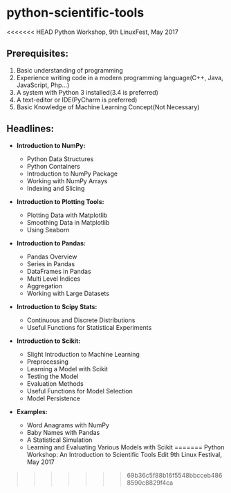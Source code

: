 # python-scientific-tools
<<<<<<< HEAD
Python Workshop, 9th LinuxFest, May 2017

## Prerequisites:
1. Basic understanding of programming
2. Experience writing code in a modern programming language(C++, Java, JavaScript, Php…)
3. A system with Python 3 installed(3.4 is preferred)
4. A text-editor or IDE(PyCharm is preferred)
5. Basic Knowledge of Machine Learning Concept(Not Necessary)

## Headlines:

* **Introduction to NumPy:**
  * Python Data Structures
  * Python Containers
  * Introduction to NumPy Package
  * Working with NumPy Arrays
  * Indexing and Slicing

* **Introduction to Plotting Tools:**
  * Plotting Data with Matplotlib
  * Smoothing Data in Matplotlib
  * Using Seaborn
  
* **Introduction to Pandas:**
  * Pandas Overview
  * Series in Pandas
  * DataFrames in Pandas
  * Multi Level Indices
  * Aggregation
  * Working with Large Datasets

* **Introduction to Scipy Stats:**
  * Continuous and Discrete Distributions
  * Useful Functions for Statistical Experiments

* **Introduction to Scikit:**
  * Slight Introduction to Machine Learning
  * Preprocessing
  * Learning a Model with Scikit
  * Testing the Model
  * Evaluation Methods
  * Useful Functions for Model Selection
  * Model Persistence

* **Examples:**
  * Word Anagrams with NumPy
  * Baby Names with Pandas
  * A Statistical Simulation
  * Learning and Evaluating Various Models with Scikit
=======
Python Workshop: An Introduction to Scientific Tools Edit
9th Linux Festival, May 2017
>>>>>>> 69b36c5f88b16f5548bbcceb4868590c8829f4ca
